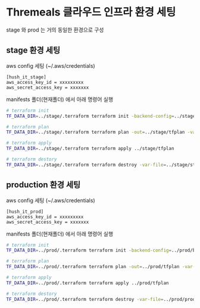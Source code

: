 # Thremeals 클라우드 인프라 환경 세팅
stage 와 prod 는 거의 동일한 환경으로 구성

## stage 환경 세팅

aws config 세팅 (~/.aws/credentials)

```
[hush_it_stage]
aws_access_key_id = xxxxxxxxx
aws_secret_access_key = xxxxxxx
```

manifests 폴더(현재폴더) 에서 아래 명령어 실행

```sh
# terraform init
TF_DATA_DIR=../stage/.terraform terraform init -backend-config=../stage/backend.tfvars

# terraform plan
TF_DATA_DIR=../stage/.terraform terraform plan -out=../stage/tfplan -var-file=../stage/stage.auto.tfvars

# terraform apply
TF_DATA_DIR=../stage/.terraform terraform apply ../stage/tfplan

# terraform destory
TF_DATA_DIR=../stage/.terraform terraform destroy -var-file=../stage/stage.auto.tfvars
```

## production 환경 세팅

aws config 세팅 (~/.aws/credentials)

```
[hush_it_prod]
aws_access_key_id = xxxxxxxxx
aws_secret_access_key = xxxxxxx
```

manifests 폴더(현재폴더) 에서 아래 명령어 실행

```sh
# terraform init
TF_DATA_DIR=../prod/.terraform terraform init -backend-config=../prod/backend.tfvars

# terraform plan
TF_DATA_DIR=../prod/.terraform terraform plan -out=../prod/tfplan -var-file=../prod/prod.auto.tfvars

# terraform apply
TF_DATA_DIR=../prod/.terraform terraform apply ../prod/tfplan

# terraform destory
TF_DATA_DIR=../prod/.terraform terraform destroy -var-file=../prod/prod.auto.tfvars
```
